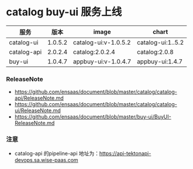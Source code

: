 # catalog buy-ui 服务上线

| 服务        | 版本    | image                | chart             |
| ----------- | ------- | -------------------- | ----------------- |
| catalog-ui  | 1.0.5.2 | catalog-ui:v-1.0.5.2 | catalog-ui:1..5.2 |
| catalog-api | 2.0.2.4 | catalog:2.0.2.4      | catalog:2.0.8     |
| buy-ui      | 1.0.4.7 | appbuy-ui:v-1.0.4.7  | appbuy-ui:1.4.7   |

### ReleaseNote

- https://github.com/ensaas/document/blob/master/catalog/catalog-api/ReleaseNote.md
- https://github.com/ensaas/document/blob/master/catalog/catalog-ui/ReleaseNote.md
- https://github.com/ensaas/document/blob/master/buy-ui/BuyUI-ReleaseNote.md  

### 注意

- catalog-api 的pipeline-api 地址为：https://api-tektonapi-devops.sa.wise-paas.com
